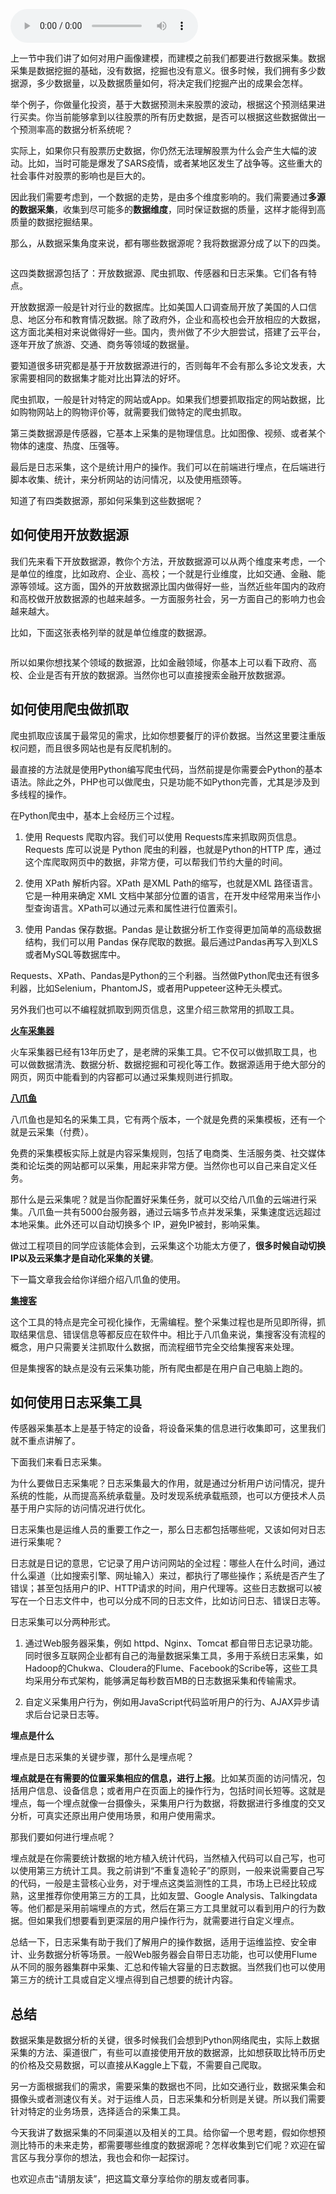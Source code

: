 <audio title="08 _ 数据采集：如何自动化采集数据？" src="https://static001.geekbang.org/resource/audio/b3/15/b3cc6a80fed3a57570fce015688d9715.mp3" controls="controls"></audio> 
<p>上一节中我们讲了如何对用户画像建模，而建模之前我们都要进行数据采集。数据采集是数据挖掘的基础，没有数据，挖掘也没有意义。很多时候，我们拥有多少数据源，多少数据量，以及数据质量如何，将决定我们挖掘产出的成果会怎样。</p><p>举个例子，你做量化投资，基于大数据预测未来股票的波动，根据这个预测结果进行买卖。你当前能够拿到以往股票的所有历史数据，是否可以根据这些数据做出一个预测率高的数据分析系统呢？</p><p>实际上，如果你只有股票历史数据，你仍然无法理解股票为什么会产生大幅的波动。比如，当时可能是爆发了SARS疫情，或者某地区发生了战争等。这些重大的社会事件对股票的影响也是巨大的。</p><p>因此我们需要考虑到，一个数据的走势，是由多个维度影响的。我们需要通过<strong>多源的数据采集</strong>，收集到尽可能多的<strong>数据维度</strong>，同时保证数据的质量，这样才能得到高质量的数据挖掘结果。</p><p>那么，从数据采集角度来说，都有哪些数据源呢？我将数据源分成了以下的四类。</p><p><img src="https://static001.geekbang.org/resource/image/2e/7e/2e26981a785f7a6e2523f052cd38277e.jpg" alt=""></p><p>这四类数据源包括了：开放数据源、爬虫抓取、传感器和日志采集。它们各有特点。</p><p>开放数据源一般是针对行业的数据库。比如美国人口调查局开放了美国的人口信息、地区分布和教育情况数据。除了政府外，企业和高校也会开放相应的大数据，这方面北美相对来说做得好一些。国内，贵州做了不少大胆尝试，搭建了云平台，逐年开放了旅游、交通、商务等领域的数据量。</p><!-- [[[read_end]]] --><p>要知道很多研究都是基于开放数据源进行的，否则每年不会有那么多论文发表，大家需要相同的数据集才能对比出算法的好坏。</p><p>爬虫抓取，一般是针对特定的网站或App。如果我们想要抓取指定的网站数据，比如购物网站上的购物评价等，就需要我们做特定的爬虫抓取。</p><p>第三类数据源是传感器，它基本上采集的是物理信息。比如图像、视频、或者某个物体的速度、热度、压强等。</p><p>最后是日志采集，这个是统计用户的操作。我们可以在前端进行埋点，在后端进行脚本收集、统计，来分析网站的访问情况，以及使用瓶颈等。</p><p>知道了有四类数据源，那如何采集到这些数据呢？</p><h2>如何使用开放数据源</h2><p>我们先来看下开放数据源，教你个方法，开放数据源可以从两个维度来考虑，一个是单位的维度，比如政府、企业、高校；一个就是行业维度，比如交通、金融、能源等领域。这方面，国外的开放数据源比国内做得好一些，当然近些年国内的政府和高校做开放数据源的也越来越多。一方面服务社会，另一方面自己的影响力也会越来越大。</p><p>比如，下面这张表格列举的就是单位维度的数据源。</p><p><img src="https://static001.geekbang.org/resource/image/da/03/da6c227cf944dcd740e23ad833c85203.jpg" alt=""></p><p>所以如果你想找某个领域的数据源，比如金融领域，你基本上可以看下政府、高校、企业是否有开放的数据源。当然你也可以直接搜索金融开放数据源。</p><h2>如何使用爬虫做抓取</h2><p>爬虫抓取应该属于最常见的需求，比如你想要餐厅的评价数据。当然这里要注重版权问题，而且很多网站也是有反爬机制的。</p><p>最直接的方法就是使用Python编写爬虫代码，当然前提是你需要会Python的基本语法。除此之外，PHP也可以做爬虫，只是功能不如Python完善，尤其是涉及到多线程的操作。</p><p>在Python爬虫中，基本上会经历三个过程。</p><ol>
<li>
<p>使用 Requests 爬取内容。我们可以使用 Requests库来抓取网页信息。Requests 库可以说是 Python 爬虫的利器，也就是Python的HTTP 库，通过这个库爬取网页中的数据，非常方便，可以帮我们节约大量的时间。</p>
</li>
<li>
<p>使用 XPath 解析内容。XPath 是XML Path的缩写，也就是XML 路径语言。它是一种用来确定 XML 文档中某部分位置的语言，在开发中经常用来当作小型查询语言。XPath可以通过元素和属性进行位置索引。</p>
</li>
<li>
<p>使用 Pandas 保存数据。Pandas 是让数据分析工作变得更加简单的高级数据结构，我们可以用 Pandas 保存爬取的数据。最后通过Pandas再写入到XLS或者MySQL等数据库中。</p>
</li>
</ol><p>Requests、XPath、Pandas是Python的三个利器。当然做Python爬虫还有很多利器，比如Selenium，PhantomJS，或者用Puppeteer这种无头模式。</p><p>另外我们也可以不编程就抓取到网页信息，这里介绍三款常用的抓取工具。</p><p><strong><a href="http://www.locoy.com/">火车采集器</a></strong></p><p>火车采集器已经有13年历史了，是老牌的采集工具。它不仅可以做抓取工具，也可以做数据清洗、数据分析、数据挖掘和可视化等工作。数据源适用于绝大部分的网页，网页中能看到的内容都可以通过采集规则进行抓取。</p><p><strong><a href="http://www.bazhuayu.com/">八爪鱼</a></strong></p><p>八爪鱼也是知名的采集工具，它有两个版本，一个就是免费的采集模板，还有一个就是云采集（付费）。</p><p>免费的采集模板实际上就是内容采集规则，包括了电商类、生活服务类、社交媒体类和论坛类的网站都可以采集，用起来非常方便。当然你也可以自己来自定义任务。</p><p>那什么是云采集呢？就是当你配置好采集任务，就可以交给八爪鱼的云端进行采集。八爪鱼一共有5000台服务器，通过云端多节点并发采集，采集速度远远超过本地采集。此外还可以自动切换多个 IP，避免IP被封，影响采集。</p><p>做过工程项目的同学应该能体会到，云采集这个功能太方便了，<strong>很多时候自动切换IP以及云采集才是自动化采集的关键</strong>。</p><p>下一篇文章我会给你详细介绍八爪鱼的使用。</p><p><strong><a href="http://www.gooseeker.com/">集搜客</a></strong></p><p>这个工具的特点是完全可视化操作，无需编程。整个采集过程也是所见即所得，抓取结果信息、错误信息等都反应在软件中。相比于八爪鱼来说，集搜客没有流程的概念，用户只需要关注抓取什么数据，而流程细节完全交给集搜客来处理。</p><p>但是集搜客的缺点是没有云采集功能，所有爬虫都是在用户自己电脑上跑的。</p><h2>如何使用日志采集工具</h2><p>传感器采集基本上是基于特定的设备，将设备采集的信息进行收集即可，这里我们就不重点讲解了。</p><p>下面我们来看日志采集。</p><p>为什么要做日志采集呢？日志采集最大的作用，就是通过分析用户访问情况，提升系统的性能，从而提高系统承载量。及时发现系统承载瓶颈，也可以方便技术人员基于用户实际的访问情况进行优化。</p><p>日志采集也是运维人员的重要工作之一，那么日志都包括哪些呢，又该如何对日志进行采集呢？</p><p>日志就是日记的意思，它记录了用户访问网站的全过程：哪些人在什么时间，通过什么渠道（比如搜索引擎、网址输入）来过，都执行了哪些操作；系统是否产生了错误；甚至包括用户的IP、HTTP请求的时间，用户代理等。这些日志数据可以被写在一个日志文件中，也可以分成不同的日志文件，比如访问日志、错误日志等。</p><p>日志采集可以分两种形式。</p><ol>
<li>
<p>通过Web服务器采集，例如 httpd、Nginx、Tomcat 都自带日志记录功能。同时很多互联网企业都有自己的海量数据采集工具，多用于系统日志采集，如Hadoop的Chukwa、Cloudera的Flume、Facebook的Scribe等，这些工具均采用分布式架构，能够满足每秒数百MB的日志数据采集和传输需求。</p>
</li>
<li>
<p>自定义采集用户行为，例如用JavaScript代码监听用户的行为、AJAX异步请求后台记录日志等。</p>
</li>
</ol><p><strong>埋点是什么</strong></p><p>埋点是日志采集的关键步骤，那什么是埋点呢？</p><p><strong>埋点就是在有需要的位置采集相应的信息，进行上报</strong>。比如某页面的访问情况，包括用户信息、设备信息；或者用户在页面上的操作行为，包括时间长短等。这就是埋点，每一个埋点就像一台摄像头，采集用户行为数据，将数据进行多维度的交叉分析，可真实还原出用户使用场景，和用户使用需求。</p><p>那我们要如何进行埋点呢？</p><p>埋点就是在你需要统计数据的地方植入统计代码，当然植入代码可以自己写，也可以使用第三方统计工具。我之前讲到“不重复造轮子”的原则，一般来说需要自己写的代码，一般是主营核心业务，对于埋点这类监测性的工具，市场上已经比较成熟，这里推荐你使用第三方的工具，比如友盟、Google Analysis、Talkingdata等。他们都是采用前端埋点的方式，然后在第三方工具里就可以看到用户的行为数据。但如果我们想要看到更深层的用户操作行为，就需要进行自定义埋点。</p><p>总结一下，日志采集有助于我们了解用户的操作数据，适用于运维监控、安全审计、业务数据分析等场景。一般Web服务器会自带日志功能，也可以使用Flume从不同的服务器集群中采集、汇总和传输大容量的日志数据。当然我们也可以使用第三方的统计工具或自定义埋点得到自己想要的统计内容。</p><h2>总结</h2><p>数据采集是数据分析的关键，很多时候我们会想到Python网络爬虫，实际上数据采集的方法、渠道很广，有些可以直接使用开放的数据源，比如想获取比特币历史的价格及交易数据，可以直接从Kaggle上下载，不需要自己爬取。</p><p>另一方面根据我们的需求，需要采集的数据也不同，比如交通行业，数据采集会和摄像头或者测速仪有关。对于运维人员，日志采集和分析则是关键。所以我们需要针对特定的业务场景，选择适合的采集工具。</p><p>今天我讲了数据采集的不同渠道以及相关的工具。给你留一个思考题，假如你想预测比特币的未来走势，都需要哪些维度的数据源呢？怎样收集到它们呢？欢迎在留言区与我分享你的想法，我也会和你一起探讨。</p><p>也欢迎点击“请朋友读”，把这篇文章分享给你的朋友或者同事。</p>